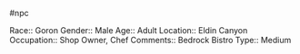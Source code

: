 #npc 

Race:: Goron
Gender:: Male
Age:: Adult
Location:: Eldin Canyon
Occupation:: Shop Owner, Chef
Comments:: Bedrock Bistro
Type:: Medium
